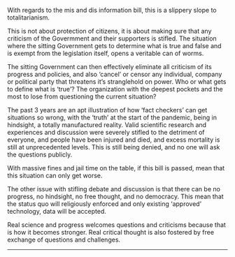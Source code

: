 With regards to the mis and dis information bill, this is a slippery slope to totalitarianism.

This is not about protection of citizens, it is about making sure that any criticism of the Govermment
and their supporters is stifled. The situation where the sitting Government gets to determine what
is true and false and is exempt from the legislation itself, opens a veritable can of worms.

The sitting Government can then effectively eliminate all criticism of its progress and policies, and
also ‘cancel’ or censor any individual, company or political party that threatens it’s stranglehold on
power. Who or what gets to define what is ‘true’? The organization with the deepest pockets and
the most to lose from questioning the current situation?

The past 3 years are an apt illustration of how ‘fact checkers’ can get situations so wrong, with the
‘truth’ at the start of the pandemic, being in hindsight, a totally manufactured reality. Valid scientific
research and experiences and discussion were severely stifled to the detriment of everyone, and
people have been injured and died, and excess mortality is still at unprecedented levels. This is still
being denied, and no one will ask the questions publicly.

With massive fines and jail time on the table, if this bill is passed, mean that this situation can only
get worse.

The other issue with stifling debate and discussion is that there can be no progress, no hindsight, no
free thought, and no democracy. This mean that the status quo will religiously enforced and only
existing ‘approved’ technology, data will be accepted.

Real science and progress welcomes questions and criticisms because that is how it becomes
stronger. Real critical thought is also fostered by free exchange of questions and challenges.


-----

